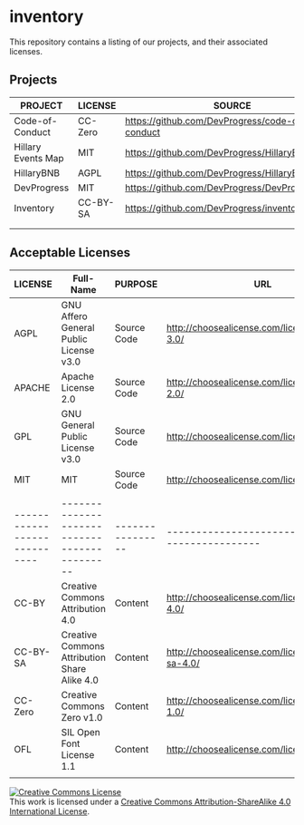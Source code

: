 # inventory
This repository contains a listing of our projects, and their associated licenses.

## Projects

|           PROJECT            |           LICENSE            |        SOURCE                                   |            URL               |
| ---------------------------- | ---------------------------- | ----------------------------------------------- | ---------------------------- |
| Code-of-Conduct              | CC-Zero                      | https://github.com/DevProgress/code-of-conduct  |                              |
| Hillary Events Map           | MIT                          | https://github.com/DevProgress/HillaryEventsMap |                              |
| HillaryBNB                   | AGPL                         | https://github.com/DevProgress/HillaryBNB       |                              |
| DevProgress                  | MIT                          | https://github.com/DevProgress/DevProgress      |                              |
| Inventory                    | CC-BY-SA                     | https://github.com/DevProgress/inventory        |                              |
|                              |                              |                                                 |                              |
|                              |                              |                                                 |                              |


## Acceptable Licenses 

|           LICENSE            |              Full-Name                       |     PURPOSE      |           URL                                    |
| ---------------------------- | -------------------------------------------- | ---------------- | ------------------------------------------------ |
|   AGPL                       | GNU Affero General Public License v3.0       | Source Code      | http://choosealicense.com/licenses/agpl-3.0/     |
|   APACHE                     | Apache License 2.0                           | Source Code      | http://choosealicense.com/licenses/apache-2.0/   |
|   GPL                        | GNU General Public License v3.0              | Source Code      | http://choosealicense.com/licenses/gpl-3.0/      |
|   MIT                        | MIT                                          | Source Code      | http://choosealicense.com/licenses/mit/          |
|                              |                                              |                  |                                                  |
| ---------------------------- | -------------------------------------------- | ---------------- | ------------------------------------------------ |
|   CC-BY                      | Creative Commons Attribution 4.0             | Content          | http://choosealicense.com/licenses/cc-by-4.0/    |
|   CC-BY-SA                   | Creative Commons Attribution Share Alike 4.0 | Content          | http://choosealicense.com/licenses/cc-by-sa-4.0/ |
|   CC-Zero                    | Creative Commons Zero v1.0                   | Content          | http://choosealicense.com/licenses/cc0-1.0/      |
|   OFL                        | SIL Open Font License 1.1                    | Content          | http://choosealicense.com/licenses/ofl-1.1/      |
|                              |                                              |                  |                                                  |

<a rel="license" href="http://creativecommons.org/licenses/by-sa/4.0/"><img alt="Creative Commons License" style="border-width:0" src="https://i.creativecommons.org/l/by-sa/4.0/88x31.png" /></a><br />This work is licensed under a <a rel="license" href="http://creativecommons.org/licenses/by-sa/4.0/">Creative Commons Attribution-ShareAlike 4.0 International License</a>.
